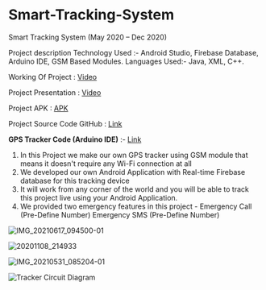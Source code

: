 # Smart-Tracking-System

Smart Tracking System
(May 2020 – Dec 2020)

Project description
Technology Used :- Android Studio, Firebase Database, Arduino IDE, GSM Based Modules.
Languages Used:- Java, XML, C++.

Working Of Project :
[Video](https://drive.google.com/file/d/1OzH9HdQrvWBm4e4w28cQzkzu01S_Wkde/view?usp=sharing)


Project Presentation :
[Video](https://drive.google.com/file/d/1R2nIUEXuAZnnRlaE7SPKsvmAyo2t4olP/view?usp=sharing)


Project APK :
[APK](https://drive.google.com/file/d/1E2UNl3iqYIQ8XE0Ty3hQj28Ayqm2Qzko/view?usp=sharing)


Project Source Code GitHub :
[Link](https://github.com/sanketsupekar/Smart-Tracking-System)

**GPS Tracker Code (Arduino IDE)** :- [Link](https://github.com/sanketsupekar/Smart-Tracking-System/blob/master/GPS_Tracker_with_Call_SMS.ino)

1. In this Project we make our own GPS tracker using GSM module that means it doesn't require any Wi-Fi connection at all
2. We developed our own Android Application with Real-time Firebase database for this tracking device
3. It will work from any corner of the world and you will be able to track this project live using your Android Application.
4. We provided two emergency features in this project -
Emergency Call (Pre-Define Number)
Emergency SMS (Pre-Define Number) 
 
![IMG_20210617_094500-01](https://user-images.githubusercontent.com/72608053/139574296-349b8619-48f3-4da2-847d-b3fc22b4d73a.jpeg)

![20201108_214933](https://user-images.githubusercontent.com/72608053/139574715-24b54dc4-7f59-4315-9323-e97f13b21b4b.jpg)

![IMG_20210531_085204-01](https://user-images.githubusercontent.com/72608053/139574721-6550d442-a744-4af7-838a-cd7919c692de.jpeg)


![Tracker Circuit Diagram](https://user-images.githubusercontent.com/72608053/139574680-dd83301c-d7d4-43b1-a762-544d0f54b891.jpg)

